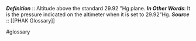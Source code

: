 ***Definition***    :: Altitude above the standard 29.92 "Hg plane.
***In Other Words***: It is the pressure indicated on the altimeter when it is set to 29.92"Hg.
***Source***         :: [[PHAK Glossary]]

#glossary